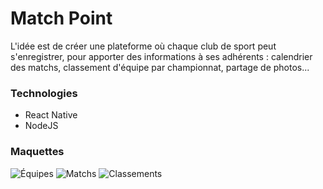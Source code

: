 # Match Point

L'idée est de créer une plateforme où chaque club de sport peut s'enregistrer, pour apporter des informations à ses adhérents : calendrier des matchs, classement d'équipe par championnat, partage de photos...

### Technologies
* React Native
* NodeJS

### Maquettes
![Équipes](http://img15.hostingpics.net/pics/501772clubteams.png)
![Matchs](http://img15.hostingpics.net/pics/529200teamcalendar.png)
![Classements](http://img15.hostingpics.net/pics/400491teamleaderboard.png)
